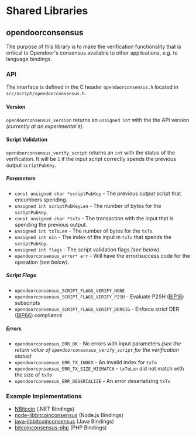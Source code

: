 Shared Libraries
================

## opendoorconsensus

The purpose of this library is to make the verification functionality that is critical to Opendoor's consensus available to other applications, e.g. to language bindings.

### API

The interface is defined in the C header `opendoorconsensus.h` located in  `src/script/opendoorconsensus.h`.

#### Version

`opendoorconsensus_version` returns an `unsigned int` with the the API version *(currently at an experimental `0`)*.

#### Script Validation

`opendoorconsensus_verify_script` returns an `int` with the status of the verification. It will be `1` if the input script correctly spends the previous output `scriptPubKey`.

##### Parameters
- `const unsigned char *scriptPubKey` - The previous output script that encumbers spending.
- `unsigned int scriptPubKeyLen` - The number of bytes for the `scriptPubKey`.
- `const unsigned char *txTo` - The transaction with the input that is spending the previous output.
- `unsigned int txToLen` - The number of bytes for the `txTo`.
- `unsigned int nIn` - The index of the input in `txTo` that spends the `scriptPubKey`.
- `unsigned int flags` - The script validation flags *(see below)*.
- `opendoorconsensus_error* err` - Will have the error/success code for the operation *(see below)*.

##### Script Flags
- `opendoorconsensus_SCRIPT_FLAGS_VERIFY_NONE`
- `opendoorconsensus_SCRIPT_FLAGS_VERIFY_P2SH` - Evaluate P2SH ([BIP16](https://github.com/bitcoin/bips/blob/master/bip-0016.mediawiki)) subscripts
- `opendoorconsensus_SCRIPT_FLAGS_VERIFY_DERSIG` - Enforce strict DER ([BIP66](https://github.com/bitcoin/bips/blob/master/bip-0066.mediawiki)) compliance

##### Errors
- `opendoorconsensus_ERR_OK` - No errors with input parameters *(see the return value of `opendoorconsensus_verify_script` for the verification status)*
- `opendoorconsensus_ERR_TX_INDEX` - An invalid index for `txTo`
- `opendoorconsensus_ERR_TX_SIZE_MISMATCH` - `txToLen` did not match with the size of `txTo`
- `opendoorconsensus_ERR_DESERIALIZE` - An error deserializing `txTo`

### Example Implementations
- [NBitcoin](https://github.com/NicolasDorier/NBitcoin/blob/master/NBitcoin/Script.cs#L814) (.NET Bindings)
- [node-libbitcoinconsensus](https://github.com/bitpay/node-libbitcoinconsensus) (Node.js Bindings)
- [java-libbitcoinconsensus](https://github.com/dexX7/java-libbitcoinconsensus) (Java Bindings)
- [bitcoinconsensus-php](https://github.com/Bit-Wasp/bitcoinconsensus-php) (PHP Bindings)
